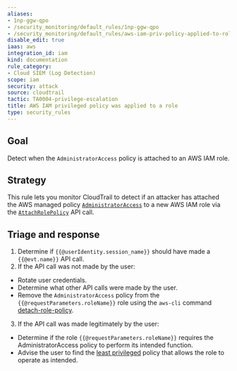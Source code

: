 ```yaml
---
aliases:
- 1np-ggw-qpo
- /security_monitoring/default_rules/1np-ggw-qpo
- /security_monitoring/default_rules/aws-iam-priv-policy-applied-to-role
disable_edit: true
iaas: aws
integration_id: iam
kind: documentation
rule_category:
- Cloud SIEM (Log Detection)
scope: iam
security: attack
source: cloudtrail
tactic: TA0004-privilege-escalation
title: AWS IAM privileged policy was applied to a role
type: security_rules
---
```


## Goal
Detect when the `AdministratorAccess` policy is attached to an AWS IAM role.

## Strategy
This rule lets you monitor CloudTrail to detect if an attacker has attached the AWS managed policy [`AdministratorAccess`][1] to a new AWS IAM role via the [`AttachRolePolicy`][2] API call.

## Triage and response
1. Determine if `{{@userIdentity.session_name}}` should have made a `{{@evt.name}}` API call.
2. If the API call was not made by the user:
  * Rotate user credentials.
  * Determine what other API calls were made by the user.
  * Remove the `AdministratorAccess` policy from the `{{@requestParameters.roleName}}` role using the `aws-cli` command [detach-role-policy][3].
3. If the API call was made legitimately by the user:
  * Determine if the role `{{@requestParameters.roleName}}` requires the AdministratorAccess policy to perform its intended function.
  * Advise the user to find the [least privileged][4] policy that allows the role to operate as intended.

[1]: https://docs.aws.amazon.com/IAM/latest/UserGuide/access_policies_job-functions.html#jf_administrator
[2]: https://docs.aws.amazon.com/IAM/latest/APIReference/API_AttachRolePolicy.html
[3]: https://docs.aws.amazon.com/cli/latest/reference/iam/detach-role-policy.html
[4]: https://docs.aws.amazon.com/IAM/latest/UserGuide/best-practices.html#grant-least-privilege

